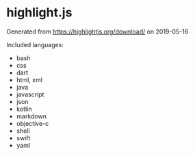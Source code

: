 # highlight.js

Generated from https://highlightjs.org/download/ on 2019-05-16

Included languages:

* bash
* css
* dart
* html, xml
* java
* javascript
* json
* kotlin
* markdown
* objective-c
* shell
* swift
* yaml
